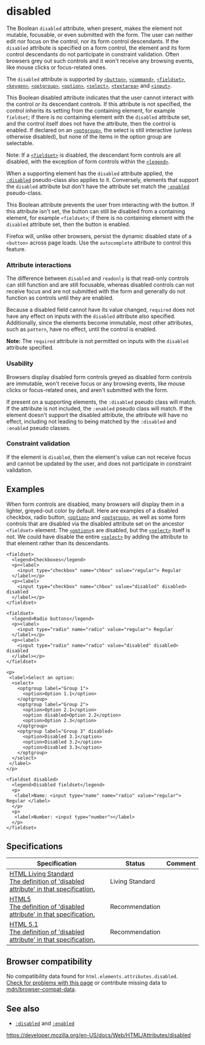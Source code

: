 disabled
========

The Boolean `disabled` attribute, when present, makes the element not mutable, focusable, or even submitted with the form. The user can neither edit nor focus on the control, nor its form control descendants. If the `disabled` attribute is specified on a form control, the element and its form control descendants do not participate in constraint validation. Often browsers grey out such controls and it won't receive any browsing events, like mouse clicks or focus-related ones.

The `disabled` attribute is supported by [`<button>`](../element/button), [`<command>`](https://developer.mozilla.org/en-US/docs/Web/HTML/Element/command), [`<fieldset>`](../element/fieldset), [`<keygen>`](../element/keygen), [`<optgroup>`](../element/optgroup), [`<option>`](../element/option), [`<select>`](../element/select), [`<textarea>`](../element/textarea) and [`<input>`](../element/input).

This Boolean disabled attribute indicates that the user cannot interact with the control or its descendant controls. If this attribute is not specified, the control inherits its setting from the containing element, for example `fieldset`; if there is no containing element with the `disabled` attribute set, and the control itself does not have the attribute, then the control is enabled. If declared on an [`<optgroup>`](../element/optgroup), the select is still interactive (unless otherwise disabled), but none of the items in the option group are selectable.

Note: If a [`<fieldset>`](../element/fieldset) is disabled, the descendant form controls are all disabled, with the exception of form controls within the [`<legend>`](../element/legend).

When a supporting element has the `disabled` attribute applied, the [`:disabled`](https://developer.mozilla.org/en-US/docs/Web/CSS/:disabled) pseudo-class also applies to it. Conversely, elements that support the `disabled` attribute but don't have the attribute set match the [`:enabled`](https://developer.mozilla.org/en-US/docs/Web/CSS/:enabled) pseudo-class.

This Boolean attribute prevents the user from interacting with the button. If this attribute isn't set, the button can still be disabled from a containing element, for example `<fieldset>`; if there is no containing element with the `disabled` attribute set, then the button is enabled.

Firefox will, unlike other browsers, persist the dynamic disabled state of a `<button>` across page loads. Use the `autocomplete` attribute to control this feature.

### Attribute interactions

The difference between `disabled` and `readonly` is that read-only controls can still function and are still focusable, whereas disabled controls can not receive focus and are not submitted with the form and generally do not function as controls until they are enabled.

Because a disabled field cannot have its value changed, `required` does not have any effect on inputs with the `disabled` attribute also specified. Additionally, since the elements become immutable, most other attributes, such as `pattern`, have no effect, until the control is enabled.

**Note:** The `required` attribute is not permitted on inputs with the `disabled` attribute specified.

### Usability

Browsers display disabled form controls greyed as disabled form controls are immutable, won't receive focus or any browsing events, like mouse clicks or focus-related ones, and aren't submitted with the form.

If present on a supporting elements, the `:disabled` pseudo class will match. If the attribute is not included, the `:enabled` pseudo class will match. If the element doesn't support the disabled attribute, the attribute will have no effect, including not leading to being matched by the `:disabled` and `:enabled` pseudo classes.

### Constraint validation

If the element is `disabled`, then the element's value can not receive focus and cannot be updated by the user, and does not participate in constraint validation.

Examples
--------

When form controls are disabled, many browsers will display them in a lighter, greyed-out color by default. Here are examples of a disabled checkbox, radio button, [`<option>`](../element/option) and [`<optgroup>`](../element/optgroup), as well as some form controls that are disabled via the disabled attribute set on the ancestor `<fieldset>` element. The [`<option>`](../element/option)s are disabled, but the [`<select>`](../element/select) itself is not. We could have disable the entire [`<select>`](../element/select) by adding the attribute to that element rather than its descendants.

    <fieldset>
      <legend>Checkboxes</legend>
      <p><label>
        <input type="checkbox" name="chbox" value="regular"> Regular
      </label></p>
      <p><label>
        <input type="checkbox" name="chbox" value="disabled" disabled> disabled
      </label></p>
    </fieldset>

    <fieldset>
      <legend>Radio buttons</legend>
      <p><label>
        <input type="radio" name="radio" value="regular"> Regular
      </label></p>
      <p><label>
        <input type="radio" name="radio" value="disabled" disabled> disabled
      </label></p>
    </fieldset>

    <p>
     <label>Select an option:
      <select>
        <optgroup label="Group 1">
          <option>Option 1.1</option>
        </optgroup>
        <optgroup label="Group 2">
          <option>Option 2.1</option>
          <option disabled>Option 2.2</option>
          <option>Option 2.3</option>
        </optgroup>
        <optgroup label="Group 3" disabled>
          <option>Disabled 3.1</option>
          <option>Disabled 3.2</option>
          <option>Disabled 3.3</option>
        </optgroup>
      </select>
     </label>
    </p>

    <fieldset disabled>
      <legend>Disabled fieldset</legend>
      <p>
       <label>Name: <input type="name" name="radio" value="regular"> Regular </label>
      </p>
      <p>
       <label>Number: <input type="number"></label>
      </p>
    </fieldset>

Specifications
--------------

<table><thead><tr class="header"><th>Specification</th><th>Status</th><th>Comment</th></tr></thead><tbody><tr class="odd"><td><a href="https://html.spec.whatwg.org/multipage/forms.html#attr-input-disabled">HTML Living Standard<br />
<span class="small">The definition of 'disabled attribute' in that specification.</span></a></td><td><span class="spec-living">Living Standard</span></td><td></td></tr><tr class="even"><td><a href="https://www.w3.org/TR/html52/forms.html#attr-input-disabled">HTML5<br />
<span class="small">The definition of 'disabled attribute' in that specification.</span></a></td><td><span class="spec-rec">Recommendation</span></td><td></td></tr><tr class="odd"><td><a href="https://www.w3.org/TR/html51/sec-forms.html#the-disabled-attribute">HTML 5.1<br />
<span class="small">The definition of 'disabled attribute' in that specification.</span></a></td><td><span class="spec-rec">Recommendation</span></td><td></td></tr></tbody></table>

Browser compatibility
---------------------

No compatibility data found for `html.elements.attributes.disabled`.  
[Check for problems with this page](#on-github) or contribute missing data to [mdn/browser-compat-data](https://github.com/mdn/browser-compat-data).

See also
--------

-   [`:disabled`](https://developer.mozilla.org/en-US/docs/Web/CSS/:disabled) and [`:enabled`](https://developer.mozilla.org/en-US/docs/Web/CSS/:enabled)

<a href="https://developer.mozilla.org/en-US/docs/Web/HTML/Attributes/disabled" class="_attribution-link">https://developer.mozilla.org/en-US/docs/Web/HTML/Attributes/disabled</a>
